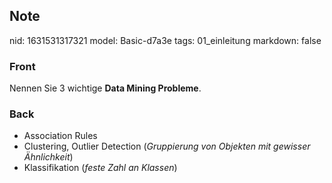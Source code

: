 ## Note
nid: 1631531317321
model: Basic-d7a3e
tags: 01_einleitung
markdown: false

### Front
Nennen Sie 3 wichtige <b>Data Mining Probleme</b>.

### Back
<div>
  <div>
    <ul>
      <li>Association Rules
      <li>Clustering, Outlier Detection (<i>Gruppierung von
      Objekten mit gewisser Ähnlichkeit</i>)
      <li>Klassifikation (<i>feste Zahl an Klassen</i>)
    </ul>
  </div>
</div>
